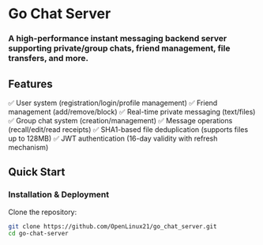 # Go Chat Server

### A high-performance instant messaging backend server supporting private/group chats, friend management, file transfers, and more.
## Features

✅ User system (registration/login/profile management)
✅ Friend management (add/remove/block)
✅ Real-time private messaging (text/files)
✅ Group chat system (creation/management)
✅ Message operations (recall/edit/read receipts)
✅ SHA1-based file deduplication (supports files up to 128MB)
✅ JWT authentication (16-day validity with refresh mechanism)

## Quick Start
### Installation & Deployment
Clone the repository:

``` bash
git clone https://github.com/OpenLinux21/go_chat_server.git
cd go-chat-server
```

